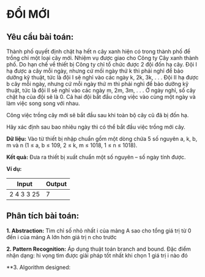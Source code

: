 # **ĐỔI MỚI**
## **Yêu cầu bài toán:**
Thành phố quyết định chặt hạ hết n cây xanh hiện có trong thành phố để trồng chỉ một loại cây mới. Nhiệm vụ được giao cho Công ty Cây xanh thành phố. Do hạn chế về thiết bị Công ty chỉ tổ chức được 2 đội đốn hạ cây. Đội I hạ được a cây mỗi ngày, nhưng cứ mối ngày thứ k thì phải nghỉ để bảo dưỡng kỹ thuật, tức là đội I sẽ nghỉ vào các ngày k, 2k, 3k, . . . Đội II hạ được b cây mỗi ngày, nhưng cứ mỗi ngày thứ m thì phải nghỉ để bảo dưỡng kỹ thuật, tức là đội II sẽ nghỉ vào các ngày m, 2m, 3m, . . . Ở ngày nghỉ, số cây chặt hạ của đội sẽ là 0. Cả hai đội bắt đầu công việc vào cùng một ngày và làm việc song song với nhau.

Công việc trồng cây mới sẽ bắt đầu sau khi toàn bộ cây cũ đã bị đốn hạ.

Hãy xác định sau bao nhiêu ngày thì có thể bắt đầu việc trồng mới cây.

**Dữ liệu:** Vào từ thiết bị nhập chuẩn gồm một dòng chứa 5 số nguyên a, k, b, m và n (1 ≤ a, b ≤ 109, 2 ≤ k, m ≤ 1018, 1 ≤ n ≤ 1018).

**Kết quả:** Đưa ra thiết bị xuất chuẩn một số nguyên – số ngày tính được.

**Ví dụ:**

| Input| Output |
|---------|------|
| 2 4 3 3 25 | 7 |
## **Phân tích bài toán:**
**1. Abstraction:** Tìm chỉ số nhỏ nhất i của mảng A sao cho tổng giá trị từ 0 đến i của mảng A lớn hơn giá trị n cho trước

**2. Pattern Recognition:** Áp dụng thuật toán branch and bound. Đặc điểm nhận dạng: hi vọng tìm được giải pháp tốt nhất khi chọn 1 giá trị i nào đó

**3. Algorithm designed:
